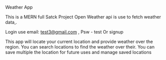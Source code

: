 Weather App

This is a MERN full Satck Project
Open Weather api is use to fetch weather data,.

Login use email: test3@gmail.com , Psw - test 
Or signup

This app will locate your current location and provide weather over the region.
You can search locations to find the weather over their.
You can save multiple the location for future uses and manage saved locations
